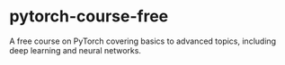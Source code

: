 # pytorch-course-free
A free course on PyTorch covering basics to advanced topics, including deep learning and neural networks.
